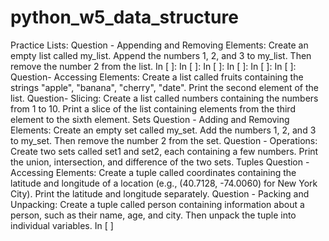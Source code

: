 # python_w5_data_structure

Practice
 Lists:
 Question - Appending and Removing Elements: Create an empty list called my_list. Append
 the numbers 1, 2, and 3 to my_list. Then remove the number 2 from the list.
 In [ ]:
 In [ ]:
 In [ ]:
 In [ ]:
 In [ ]:
 In [ ]:
 Question- Accessing Elements: Create a list called fruits containing the strings "apple",
 "banana", "cherry", "date". Print the second element of the list.
 Question- Slicing: Create a list called numbers containing the numbers from 1 to 10. Print a
 slice of the list containing elements from the third element to the sixth element.
 Sets
 Question - Adding and Removing Elements: Create an empty set called my_set. Add the
 numbers 1, 2, and 3 to my_set. Then remove the number 2 from the set.
 Question - Operations: Create two sets called set1 and set2, each containing a few
 numbers. Print the union, intersection, and difference of the two sets.
 Tuples
 Question - Accessing Elements: Create a tuple called coordinates containing the latitude
 and longitude of a location (e.g., (40.7128, -74.0060) for New York City). Print the latitude
 and longitude separately.
 Question - Packing and Unpacking: Create a tuple called person containing information
 about a person, such as their name, age, and city. Then unpack the tuple into individual
 variables.
In [ ]